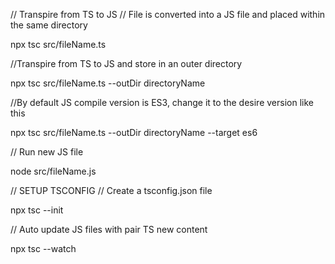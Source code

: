 
// Transpire from TS to JS
// File is converted into a JS file and placed within the same directory

npx tsc src/fileName.ts

//Transpire from TS to JS and store in an outer directory

npx tsc src/fileName.ts --outDir directoryName

//By default JS compile version is ES3, change it to the desire version like this

npx tsc src/fileName.ts --outDir directoryName --target es6

// Run new JS file

node src/fileName.js

// SETUP TSCONFIG
// Create a tsconfig.json file 

npx tsc --init

// Auto update JS files with pair TS new content

npx tsc --watch
